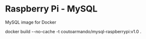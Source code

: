 # Raspberry Pi - MySQL
MySQL image for Docker

  docker build --no-cache -t coutoarmando/mysql-raspberrypi:v1.0 .
